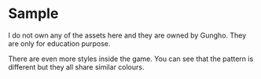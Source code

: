 # Sample
I do not own any of the assets here and they are owned by Gungho. They are only for education purpose.

There are even more styles inside the game. You can see that the pattern is different but they all share similar colours.
